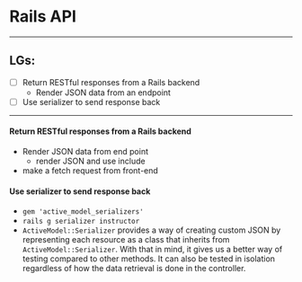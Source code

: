 # Rails API

---
## LGs:
- [ ] Return RESTful responses from a Rails backend
    * Render JSON data from an endpoint
- [ ] Use serializer to send response back

---
#### Return RESTful responses from a Rails backend
* Render JSON data from end point
    * render JSON and use include
* make a fetch request from front-end

#### Use serializer to send response back
* `gem 'active_model_serializers'`
* `rails g serializer instructor`
* `ActiveModel::Serializer` provides a way of creating custom JSON by representing each resource as a class that inherits from `ActiveModel::Serializer`. With that in mind, it gives us a better way of testing compared to other methods. It can also be tested in isolation regardless of how the data retrieval is done in the controller.
